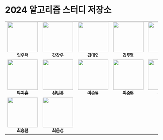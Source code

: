 # 2024 알고리즘 스터디 저장소

<table>
    <tr>
        <td align="center">
            <a href="https://github.com/Chaos0103">
                <img src="https://avatars.githubusercontent.com/Chaos0103" width="100px;" alt=""/>
                <br/>
                <sub>
                    <b>임우택</b>
                </sub>
            </a>
            <br/>
        </td>
        <td align="center">
            <a href="https://github.com/monam2">
                <img src="https://avatars.githubusercontent.com/monam2" width="100px;" alt=""/>
                <br/>
                <sub>
                    <b>강창우</b>
                </sub>
            </a>
            <br/>
        </td>
        <td align="center">
            <a href="https://github.com/mmalfoy">
                <img src="https://avatars.githubusercontent.com/mmalfoy" width="100px;" alt=""/>
                <br/>
                <sub>
                    <b>김대영</b>
                </sub>
            </a>
            <br/>
        </td>
        <td align="center">
            <a href="https://github.com/enduf7686">
                <img src="https://avatars.githubusercontent.com/enduf7686" width="100px;" alt=""/>
                <br/>
                <sub>
                    <b>김두열</b>
                </sub>
            </a>
            <br/>
        </td>
        <td align="center">
            <a href="https://github.com/MJ-Kor">
                <img src="https://avatars.githubusercontent.com/MJ-Kor" width="100px;" alt=""/>
                <br/>
                <sub>
                    <b>김민주</b>
                </sub>
            </a>
            <br/>
        </td>
        <td align="center">
            <a href="https://github.com/wonxxikim">
                <img src="https://avatars.githubusercontent.com/wonxxikim" width="100px;" alt=""/>
                <br/>
                <sub>
                    <b>김지원</b>
                </sub>
            </a>
            <br/>
        </td>
        <td align="center">
            <a href="https://github.com/chchaeun">
                <img src="https://avatars.githubusercontent.com/chchaeun" width="100px;" alt=""/>
                <br/>
                <sub>
                    <b>김채은</b>
                </sub>
            </a>
            <br/>
        </td>
        <td align="center">
            <a href="https://github.com/zzun73">
                <img src="https://avatars.githubusercontent.com/zzun73" width="100px;" alt=""/>
                <br/>
                <sub>
                    <b>남혁준</b>
                </sub>
            </a>
            <br/>
        </td>
    </tr>
    <tr>
        <td align="center">
            <a href="https://github.com/JiHunparkkk">
                <img src="https://avatars.githubusercontent.com/JiHunparkkk" width="100px;" alt=""/>
                <br/>
                <sub>
                    <b>박지훈</b>
                </sub>
            </a>
            <br/>
        </td>
        <td align="center">
            <a href="https://github.com/minggwen">
                <img src="https://avatars.githubusercontent.com/minggwen" width="100px;" alt=""/>
                <br/>
                <sub>
                    <b>신민경</b>
                </sub>
            </a>
            <br/>
        </td>
        <td align="center">
            <a href="https://github.com/swLeesw">
                <img src="https://avatars.githubusercontent.com/swLeesw" width="100px;" alt=""/>
                <br/>
                <sub>
                    <b>이승원</b>
                </sub>
            </a>
            <br/>
        </td>
        <td align="center">
            <a href="https://github.com/Lee-JoungHyun">
                <img src="https://avatars.githubusercontent.com/Lee-JoungHyun" width="100px;" alt=""/>
                <br/>
                <sub>
                    <b>이중현</b>
                </sub>
            </a>
            <br/>
        </td>
        <td align="center">
            <a href="https://github.com/hellomatia">
                <img src="https://avatars.githubusercontent.com/hellomatia" width="100px;" alt=""/>
                <br/>
                <sub>
                    <b>이지표</b>
                </sub>
            </a>
            <br/>
        </td>
        <td align="center">
            <a href="https://github.com/hyeonhakyi">
                <img src="https://avatars.githubusercontent.com/hyeonhakyi" width="100px;" alt=""/>
                <br/>
                <sub>
                    <b>이학현</b>
                </sub>
            </a>
            <br/>
        </td>
        <td align="center">
            <a href="https://github.com/inhohyun">
                <img src="https://avatars.githubusercontent.com/inhohyun" width="100px;" alt=""/>
                <br/>
                <sub>
                    <b>인호현</b>
                </sub>
            </a>
            <br/>
        </td>
        <td align="center">
            <a href="https://github.com/JaeHunJang">
                <img src="https://avatars.githubusercontent.com/JaeHunJang" width="100px;" alt=""/>
                <br/>
                <sub>
                    <b>장재훈</b>
                </sub>
            </a>
            <br/>
        </td>
    </tr>
    <tr>
        <td align="center">
            <a href="https://github.com/cshyun7097">
                <img src="https://avatars.githubusercontent.com/cshyun7097" width="100px;" alt=""/>
                <br/>
                <sub>
                    <b>최승현</b>
                </sub>
            </a>
            <br/>
        </td>
        <td align="center">
            <a href="https://github.com/eunsung-choi">
                <img src="https://avatars.githubusercontent.com/eunsung-choi" width="100px;" alt=""/>
                <br/>
                <sub>
                    <b>최은성</b>
                </sub>
            </a>
            <br/>
        </td>
    </tr>
</table>
